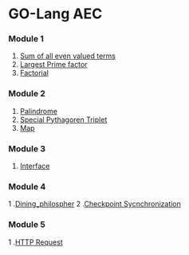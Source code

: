 # GO-Lang AEC

### Module 1
1. [Sum of all even valued terms](/June/07-06-2023/sum_of_even_no.go)
2. [Largest Prime factor](/June/10-06-2023/largestPrimeFactor-of-Number.go)
3. [Factorial](/June/07-06-2023/Factorial.go) 

### Module 2
1. [Palindrome](/June/21-06-2023/Palindrome.go)
2. [Special Pythagoren Triplet](/June/21-06-2023/SpecialPythagoreanTriplet.go)
3. [Map](/June/28-06-2023/map.go)

### Module 3
1. [Interface](/June/28-06-2023/Interface.go)

### Module 4
1 .[Dining_philospher](/July/05-07-2023/Dining_philospher.go)
2 .[Checkpoint Sycnchronization](/July/05-07-2023/Checkpoint_sycnchronization.go)

### Module 5
1 .[HTTP Request](/July/05-07-2023/HTTP_request.go)